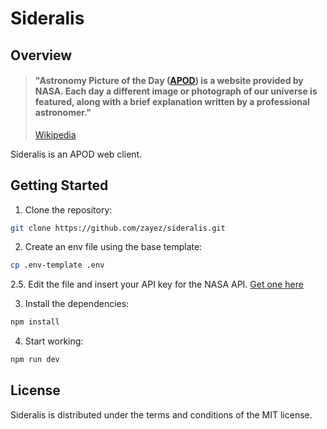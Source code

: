 # Sideralis

## Overview

> #### "Astronomy Picture of the Day ([APOD](https://apod.nasa.gov)) is a website provided by NASA. Each day a different image or photograph of our universe is featured, along with a brief explanation written by a professional astronomer."
>
> [Wikipedia](https://en.wikipedia.org/wiki/Astronomy_Picture_of_the_Day)

Sideralis is an APOD web client.

## Getting Started

1. Clone the repository:

```bash
git clone https://github.com/zayez/sideralis.git
```

2. Create an env file using the base template:

```bash
cp .env-template .env
```

2.5. Edit the file and insert your API key for the NASA API. [Get one here](https://api.nasa.gov/)

3. Install the dependencies:

```bash
npm install
```

4. Start working:

```bash
npm run dev
```

## License

Sideralis is distributed under the terms and conditions of the MIT license.
